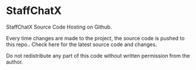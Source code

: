 StaffChatX
==========

StaffChatX Source Code Hosting on Github.

Every time changes are made to the project, the source code is pushed to this repo.. Check here for the latest source code and changes.



Do not redistribute any part of this code without written permission from the author.
